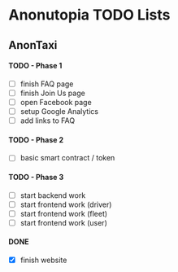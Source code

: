 # Anonutopia TODO Lists

## AnonTaxi

#### TODO - Phase 1

- [ ] finish FAQ page
- [ ] finish Join Us page
- [ ] open Facebook page
- [ ] setup Google Analytics
- [ ] add links to FAQ

#### TODO - Phase 2

- [ ] basic smart contract / token

#### TODO - Phase 3

- [ ] start backend work
- [ ] start frontend work (driver)
- [ ] start frontend work (fleet)
- [ ] start frontend work (user)

#### DONE

- [x] finish website
